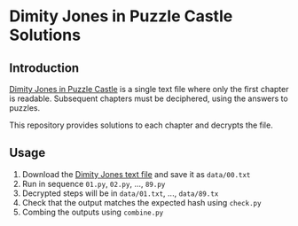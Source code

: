 # Dimity Jones in Puzzle Castle Solutions

## Introduction

[Dimity Jones in Puzzle Castle](https://obnakwa.itch.io/dimityjones) is a single text file where only the first chapter is readable. Subsequent chapters must be deciphered, using the answers to puzzles.

This repository provides solutions to each chapter and decrypts the file.

## Usage

1. Download the [Dimity Jones text file](https://obnakwa.itch.io/dimityjones) and save it as `data/00.txt`
2. Run in sequence `01.py`, `02.py`, ..., `89.py`
3. Decrypted steps will be in `data/01.txt`, ..., `data/89.tx`
4. Check that the output matches the expected hash using `check.py`
5. Combing the outputs using `combine.py`

